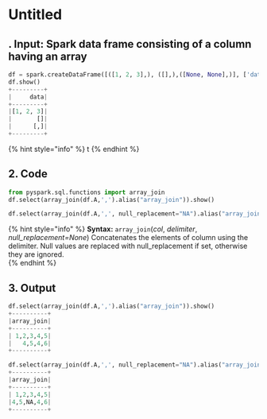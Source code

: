 # Untitled



## .  Input:  Spark data frame consisting of a column having an array

```python
df = spark.createDataFrame([([1, 2, 3],), ([],),([None, None],)], ['data'])
df.show()
+---------+
|     data|
+---------+
|[1, 2, 3]|
|       []|
|      [,]|
+---------+
```

{% hint style="info" %}
t
{% endhint %}

## 2.  Code 

```python
from pyspark.sql.functions import array_join
df.select(array_join(df.A,',').alias("array_join")).show()
```

```python
df.select(array_join(df.A,',', null_replacement="NA").alias("array_join")).show()
```

{% hint style="info" %}
**Syntax:**   `array_join`\(_col_, _delimiter_, _null\_replacement=None_\)                                                                                                      Concatenates the elements of column using the delimiter. Null values are replaced with null\_replacement if set, otherwise they are ignored.                                                                                                 
{% endhint %}

## 3. Output

```python
df.select(array_join(df.A,',').alias("array_join")).show()
+----------+
|array_join|
+----------+
| 1,2,3,4,5|
|   4,5,4,6|
+----------+
```

```python
df.select(array_join(df.A,',', null_replacement="NA").alias("array_join")).show()
+----------+
|array_join|
+----------+
| 1,2,3,4,5|
|4,5,NA,4,6|
+----------+
```

